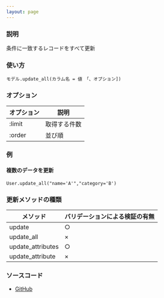 ```yaml
---
layout: page
---
```

### 説明
条件に一致するレコードをすべて更新

### 使い方
    モデル.update_all(カラム名 = 値　｢、オプション])

### オプション

オプション  | 説明
------- | -------
:limit | 取得する件数
:order | 並び順

### 例

#### 複数のデータを更新
    User.update_all("name='A'","category='B')

### 更新メソッドの種類

メソッド              | バリデーションによる検証の有無
----------------- | ---------------
update            | ○
update_all        | ×
update_attributes | ○
update_attribute  | ×

### ソースコード
* [GitHub](https://github.com/rails/rails/blob/78bd18a90992e3da767cfe492f1bc5d63077da8a/activerecord/lib/active_record/relation.rb#L326)